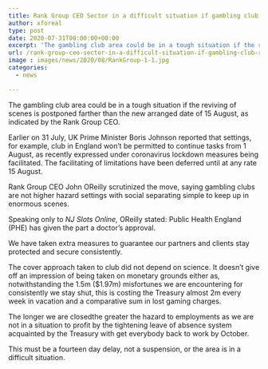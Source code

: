 ```yaml
---
title: Rank Group CEO Sector in a difficult situation if gambling club reviving postponed further
author: xforeal 
type: post
date: 2020-07-31T00:00:00+00:00
excerpt: 'The gambling club area could be in a tough situation if the reviving of scenes is postponed farther than the new arranged date of 15 August, as indicated by the Rank Group CEO '
url: /rank-group-ceo-sector-in-a-difficult-situation-if-gambling-club-reviving-postponed-further/
image : images/news/2020/08/RankGroup-1-1.jpg
categories:
  - news

---
```

The gambling club area could be in a tough situation if the reviving of scenes is postponed farther than the new arranged date of 15 August, as indicated by the Rank Group CEO. 

Earlier on 31 July, UK Prime Minister Boris Johnson reported that settings, for example, club in England won&#8217;t be permitted to continue tasks from 1 August, as recently expressed under coronavirus lockdown measures being facilitated. The facilitating of limitations have been deferred until at any rate 15 August. 

Rank Group CEO John OReilly scrutinized the move, saying gambling clubs are not higher hazard settings with social separating simple to keep up in enormous scenes. 

Speaking only to _NJ Slots Online,_ OReilly stated: Public Health England (PHE) has given the part a doctor&#8217;s approval. 

We have taken extra measures to guarantee our partners and clients stay protected and secure consistently. 

The cover approach taken to club did not depend on science. It doesn&#8217;t give off an impression of being taken on monetary grounds either as, notwithstanding the 1.5m ($1.97m) misfortunes we are encountering for consistently we stay shut, this is costing the Treasury almost 2m every week in vacation and a comparative sum in lost gaming charges. 

The longer we are closedthe greater the hazard to employments as we are not in a situation to profit by the tightening leave of absence system acquainted by the Treasury with get everybody back to work by October. 

This must be a fourteen day delay, not a suspension, or the area is in a difficult situation.
